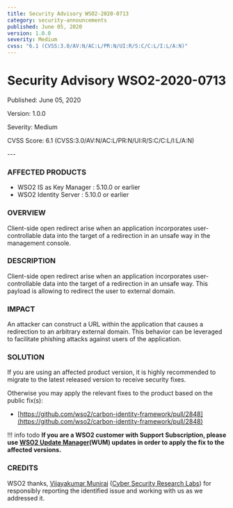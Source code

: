 ```yaml
---
title: Security Advisory WSO2-2020-0713
category: security-announcements
published: June 05, 2020
version: 1.0.0
severity: Medium
cvss: "6.1 (CVSS:3.0/AV:N/AC:L/PR:N/UI:R/S:C/C:L/I:L/A:N)"
---
```


# Security Advisory WSO2-2020-0713

<p class="doc-info">Published: June 05, 2020</p>
<p class="doc-info">Version: 1.0.0</p>
<p class="doc-info">Severity: Medium</p>
<p class="doc-info">CVSS Score: 6.1 (CVSS:3.0/AV:N/AC:L/PR:N/UI:R/S:C/C:L/I:L/A:N)</p>
---

### AFFECTED PRODUCTS
* WSO2 IS as Key Manager : 5.10.0 or earlier
* WSO2 Identity Server : 5.10.0 or earlier

### OVERVIEW
Client-side open redirect arise when an application incorporates user-controllable data into the target of a redirection in an unsafe way in the management console.


### DESCRIPTION
Client-side open redirect arise when an application incorporates user-controllable data into the target of a redirection in an unsafe way. This payload is allowing to redirect the user to external domain.


### IMPACT
An attacker can construct a URL within the application that causes a redirection to an arbitrary external domain. This behavior can be leveraged to facilitate phishing attacks against users of the application.


### SOLUTION
If you are using an affected product version, it is highly recommended to migrate to the latest released version to receive security fixes.

Otherwise you may apply the relevant fixes to the product based on the public fix(s):

* [https://github.com/wso2/carbon-identity-framework/pull/2848](https://github.com/wso2/carbon-identity-framework/pull/2848)


!!! info todo
    **If you are a WSO2 customer with Support Subscription, please use [WSO2 Update Manager](https://wso2.com/updates/wum)(WUM) updates in order to apply the fix to the affected versions.**


### CREDITS
WSO2 thanks, [Vijayakumar Muniraj](https://www.linkedin.com/in/vijaykumarmuniraj) ([Cyber Security Research Labs](https://cybersecurityworks.com/)) for responsibly reporting the identified issue and working with us as we addressed it.
